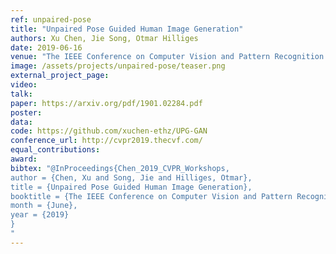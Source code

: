```yaml
---
ref: unpaired-pose
title: "Unpaired Pose Guided Human Image Generation"
authors: Xu Chen, Jie Song, Otmar Hilliges
date: 2019-06-16
venue: "The IEEE Conference on Computer Vision and Pattern Recognition (CVPR) Workshops"
image: /assets/projects/unpaired-pose/teaser.png
external_project_page: 
video: 
talk: 
paper: https://arxiv.org/pdf/1901.02284.pdf
poster: 
data: 
code: https://github.com/xuchen-ethz/UPG-GAN
conference_url: http://cvpr2019.thecvf.com/
equal_contributions: 
award: 
bibtex: "@InProceedings{Chen_2019_CVPR_Workshops,
author = {Chen, Xu and Song, Jie and Hilliges, Otmar},
title = {Unpaired Pose Guided Human Image Generation},
booktitle = {The IEEE Conference on Computer Vision and Pattern Recognition (CVPR) Workshops},
month = {June},
year = {2019}
}
"
---
```

